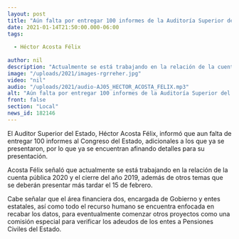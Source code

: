 ```yaml
---
layout: post
title: "Aún falta por entregar 100 informes de la Auditoría Superior del Estado al Congreso"
date: 2021-01-14T21:50:00.000-06:00
tags:
  
  - Héctor Acosta Félix
  
author: nil
description: "Actualmente se está trabajando en la relación de la cuenta pública 2020 y el cierre del año 2019"
image: "/uploads/2021/images-rgrreher.jpg"
video: "nil"
audio: "/uploads/2021/audio-AJ05_HECTOR_ACOSTA_FELIX.mp3"
alt: "Aún falta por entregar 100 informes de la Auditoría Superior del Estado al Congreso"
front: false
section: "Local"
news_id: 182146
---
```


El Auditor Superior del Estado, Héctor Acosta Félix, informó que aun falta de entregar 100 informes al Congreso del Estado, adicionales a los que ya se presentaron, por lo que ya se encuentran afinando detalles para su presentación.

Acosta Félix señaló que actualmente se está trabajando en la relación de la cuenta pública 2020 y el cierre del año 2019, además de otros temas que se deberán presentar más tardar el 15 de febrero.

Cabe señalar que el área financiera dos, encargada de Gobierno y entes estatales, así como todo el recurso humano se encuentra enfocada en recabar los datos, para eventualmente comenzar otros proyectos como una comisión especial para verificar los adeudos de los entes a Pensiones Civiles del Estado.